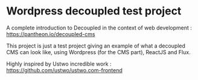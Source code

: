 # Wordpress decoupled test project

A complete introduction to Decoupled in the context of web development : https://pantheon.io/decoupled-cms

This project is just a test project giving an example of what a decoupled CMS can look like, using Wordpress (for the CMS part), ReactJS and Flux.

Highly inspired by Ustwo incredible work : https://github.com/ustwo/ustwo.com-frontend

